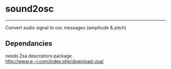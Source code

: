 # sound2osc
---
Convert audio signal to osc messages (amplitude & pitch)

## Dependancies
needs Zsa.descriptors package .   
http://www.e--j.com/index.php/download-zsa/
